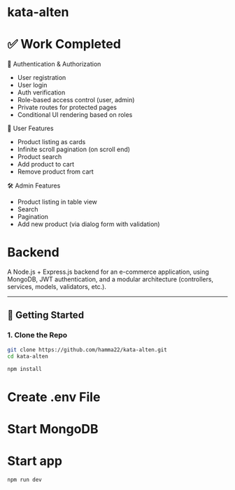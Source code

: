 # kata-alten

# ✅ Work Completed

🔐 Authentication & Authorization

- User registration
- User login
- Auth verification
- Role-based access control (user, admin)
- Private routes for protected pages
- Conditional UI rendering based on roles

👤 User Features

- Product listing as cards
- Infinite scroll pagination (on scroll end)
- Product search
- Add product to cart
- Remove product from cart

🛠️ Admin Features

- Product listing in table view
- Search
- Pagination
- Add new product (via dialog form with validation)

# Backend

A Node.js + Express.js backend for an e-commerce application, using MongoDB, JWT authentication, and a modular architecture (controllers, services, models, validators, etc.).

---

## 🚀 Getting Started

### 1. Clone the Repo

```bash
git clone https://github.com/hamma22/kata-alten.git
cd kata-alten

npm install
```

# Create .env File

# Start MongoDB

# Start app

```bash
npm run dev
```
